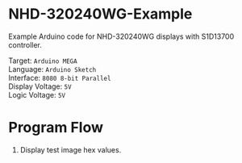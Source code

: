 # NHD-320240WG-Example
Example Arduino code for NHD-320240WG displays with S1D13700 controller.

Target: `Arduino MEGA`\
Language: `Arduino Sketch`\
Interface: `8080 8-bit Parallel`\
Display Voltage: `5V`\
Logic Voltage: `5V`

# Program Flow
1. Display test image hex values.
